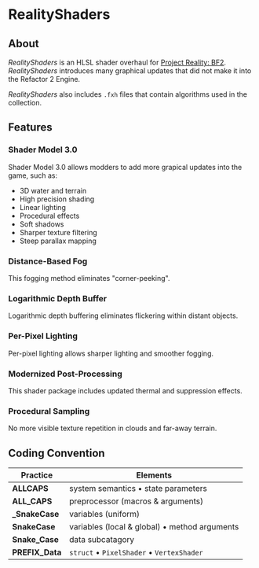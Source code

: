 
# RealityShaders

## About

*RealityShaders* is an HLSL shader overhaul for [Project Reality: BF2](https://www.realitymod.com/). *RealityShaders* introduces many graphical updates that did not make it into the Refactor 2 Engine.

*RealityShaders* also includes `.fxh` files that contain algorithms used in the collection.

## Features

### Shader Model 3.0

Shader Model 3.0 allows modders to add more grapical updates into the game, such as:

- 3D water and terrain
- High precision shading
- Linear lighting
- Procedural effects
- Soft shadows
- Sharper texture filtering
- Steep parallax mapping

### Distance-Based Fog

This fogging method eliminates "corner-peeking".

### Logarithmic Depth Buffer

Logarithmic depth buffering eliminates flickering within distant objects.

### Per-Pixel Lighting

Per-pixel lighting allows sharper lighting and smoother fogging.

### Modernized Post-Processing

This shader package includes updated thermal and suppression effects.

### Procedural Sampling

No more visible texture repetition in clouds and far-away terrain.

## Coding Convention

Practice | Elements
-------- | --------
**ALLCAPS** | system semantics • state parameters
**ALL_CAPS** | preprocessor (macros & arguments)
**_SnakeCase** | variables (uniform)
**SnakeCase** | variables (local & global) • method arguments
**Snake_Case** | data subcatagory
**PREFIX_Data** | `struct` • `PixelShader` • `VertexShader`
